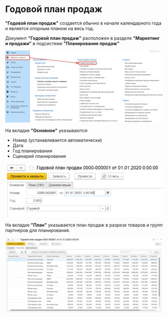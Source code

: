 # Годовой план продаж

**"Годовой план продаж"** создается обычно в начале календарного года и является опорным планом на весь год.

Документ **"Годовой план продаж"** расположен в разделе **"Маркетинг и продажи"** в подсистеме **"Планирование продаж"**

[![1][1]][1]

На вкладке **"Основное"** указываются:

- Номер (устанавливается автоматически)
- Дата
- Год планирования
- Сценарий планирования

[![2][2]][2]

На вкладке **"План"** указывается план продаж в разрезе товаров и групп партнеров для планирования.

[![3][3]][3]

[1]: AnnualSalesPlan.assets/1.png
[2]: AnnualSalesPlan.assets/2.png
[3]: AnnualSalesPlan.assets/3.png
